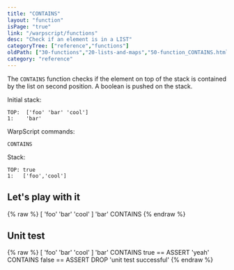 ```yaml
---
title: "CONTAINS"
layout: "function"
isPage: "true"
link: "/warpscript/functions"
desc: "Check if an element is in a LIST"
categoryTree: ["reference","functions"]
oldPath: ["30-functions","20-lists-and-maps","50-function_CONTAINS.html.md"]
category: "reference"
---
```

 

The `CONTAINS` function checks if the element on top of the stack is contained by the list on second position.
A boolean is pushed on the stack.

Initial stack:

    TOP:  ['foo' 'bar' 'cool']
    1:    'bar'
    
WarpScript commands:

    CONTAINS

Stack:

    TOP: true
    1:   ['foo','cool']


## Let's play with it ##

{% raw %}
<warp10-warpscript-widget backend="{{backend}}"  exec-endpoint="{{execEndpoint}}">[ 'foo' 'bar' 'cool' ]
'bar' CONTAINS
</warp10-warpscript-widget>
{% endraw %}

## Unit test ##

{% raw %}
<warp10-warpscript-widget backend="{{backend}}"  exec-endpoint="{{execEndpoint}}">[ 'foo' 'bar' 'cool' ]
'bar' CONTAINS
true == ASSERT
'yeah' CONTAINS
false == ASSERT
DROP
'unit test successful'
</warp10-warpscript-widget>
{% endraw %}
